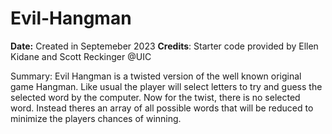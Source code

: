 # Evil-Hangman
**Date:** Created in Septemeber 2023
**Credits**: Starter code provided by Ellen Kidane and Scott Reckinger @UIC

Summary: Evil Hangman is a twisted version of the well known original game Hangman. Like usual the player will select letters to try and guess the selected word by the computer. Now for the twist, there is no selected word. Instead theres an array of all possible words that will be reduced to minimize the players chances of winning.
